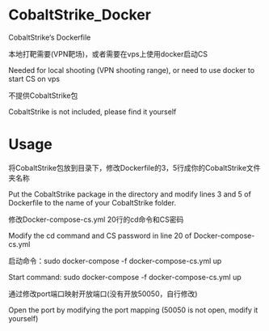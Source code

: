 # CobaltStrike_Docker
CobaltStrike‘s Dockerfile

本地打靶需要(VPN靶场)，或者需要在vps上使用docker启动CS

Needed for local shooting (VPN shooting range), or need to use docker to start CS on vps

不提供CobaltStrike包

CobaltStrike is not included, please find it yourself

# Usage

将CobaltStrike包放到目录下，修改Dockerfile的3，5行成你的CobaltStrike文件夹名称

Put the CobaltStrike package in the directory and modify lines 3 and 5 of Dockerfile to the name of your CobaltStrike folder.

修改Docker-compose-cs.yml 20行的cd命令和CS密码

Modify the cd command and CS password in line 20 of Docker-compose-cs.yml

启动命令：sudo docker-compose -f docker-compose-cs.yml up

Start command: sudo docker-compose -f docker-compose-cs.yml up

通过修改port端口映射开放端口(没有开放50050，自行修改)

Open the port by modifying the port mapping (50050 is not open, modify it yourself)
